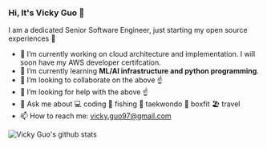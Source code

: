 ### Hi, It's Vicky Guo 👋


I am a dedicated Senior Software Engineer, just starting my open source experiences :beer:

- 🔭 I’m currently working on cloud architecture and implementation. I will soon have my AWS developer certifcation.
- 🌱 I’m currently learning **ML/AI infrastructure and python programming**.
- 👯 I’m looking to collaborate on the above :point_up:
- 🤔 I’m looking for help with the above :point_up:
- 💬 Ask me about :computer:  coding  :fishing_pole_and_fish: fishing :martial_arts_uniform: taekwondo :boxing_glove: boxfit  :beach_umbrella: travel 
- 📫 How to reach me: vicky.guo97@gmail.com

![Vicky Guo's github stats](https://github-readme-stats.vercel.app/api?username=VickyGuo0907&show_icons=true&theme=algolia)
